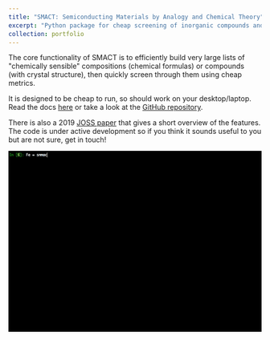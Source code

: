 ```yaml
---
title: "SMACT: Semiconducting Materials by Analogy and Chemical Theory"
excerpt: "Python package for cheap screening of inorganic compounds and compositions <br/><img src='/images/SMACT.png' width=250>"
collection: portfolio
---
```


The core functionality of SMACT is to efficiently build very large lists of "chemically sensible" compositions (chemical formulas) or compounds (with crystal structure), then quickly screen through them using cheap metrics.

It is designed to be cheap to run, so should work on your desktop/laptop. Read the docs [here](https://smact.readthedocs.io/en/latest/) or take a look at the [GitHub repository](https://github.com/WMD-group/SMACT).

There is also a 2019 [JOSS paper](https://joss.theoj.org/papers/10.21105/joss.01361) that gives a short overview of the features. The code is under active development so if you think it sounds useful to you but are not sure, get in touch!

![smact example](/images/smact_simple.gif)
